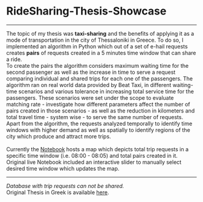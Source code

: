 # RideSharing-Thesis-Showcase
___
The topic of my thesis was **taxi-sharing** and the benefits of applying it as a mode of transportation in the city of Thessaloniki in Greece. To do so, I implemented an algorithm in Python which out of a set of e-hail requests creates **pairs** of requests created in a 5 minutes time window that can share a ride. <br>
To create the pairs the algorithm considers maximum waiting time for the second passenger as well as the increase in time to serve a request comparing individual and shared trips for each one of the passengers.
The algorithm ran on real world data provided by Beat Taxi, in different waiting-time scenarios and various tolerance in increasing total service time for the passengers. These scenarios were set under the scope to evaluate matching rate - investigate how different parameters affect the number of pairs created in those scenarios - as well as the reduction in kilometers and total travel time - system wise - to serve the same number of requests. 
Apart from the algorithm, the requests analyzed temporally to identify time windows with higher demand as well as spatially to identify regions of the city which produce and attract more trips. <br><br>
Currently the [Notebook](https://github.com/IlioTheG/RideSharing-Thesis-Showcase/blob/main/Map%20demo.ipynb) hosts a map which depicts total trip requests in a specific time window (i.e. 08:00 - 08:05) and total pairs created in it. <br>
Original live Notebook included an interactive slider to manually select desired time window which updates the map. <br>
___
*Database with trip requests can not be shared.* <br>
Original Thesis in Greek is available [here](http://ikee.lib.auth.gr/record/335719/files/HLIOPOYLOS804_DE.pdf).

